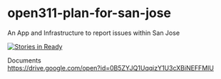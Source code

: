 # open311-plan-for-san-jose
An App and Infrastructure to report issues within San Jose

[![Stories in Ready](https://badge.waffle.io/codeforsanjose/open311-plan-for-san-jose.png?label=ready&title=Ready)](http://waffle.io/codeforsanjose/open311-plan-for-san-jose)

Documents<br/>
https://drive.google.com/open?id=0B5ZYJQ1UqqizY1U3cXBiNEFFMlU
